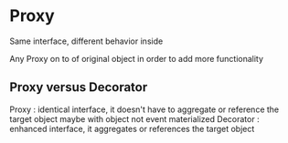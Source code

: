 # Proxy

Same interface, different behavior inside

Any Proxy on to of original object in order to add more functionality

## Proxy versus Decorator

Proxy : identical interface, it doesn't have to aggregate or reference the target object
maybe with object not event materialized
Decorator : enhanced interface, it aggregates or references the target object


